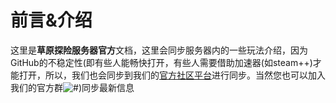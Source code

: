 # 前言&介绍
这里是**草原探险服务器官方**文档，这里会同步服务器内的一些玩法介绍，因为GitHub的不稳定性(即有些人能畅快打开，有些人需要借助加速器(如steam++)才能打开，所以，我们也会同步到我们的[官方社区平台](https://bbs.ypshidifu.cn/index.php "草原探险服务器")进行同步。当然您也可以加入我们的官方群![#](#))同步最新信息

